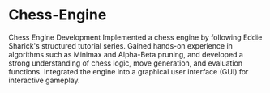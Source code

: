 # Chess-Engine


Chess Engine Development
Implemented a chess engine by following Eddie Sharick's structured tutorial series. Gained hands-on experience in algorithms such as Minimax and Alpha-Beta pruning, and developed a strong understanding of chess logic, move generation, and evaluation functions. Integrated the engine into a graphical user interface (GUI) for interactive gameplay.
